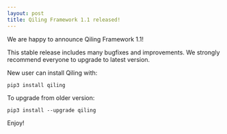 ```yaml
---
layout: post
title: Qiling Framework 1.1 released!
---
```



We are happy to announce Qiling Framework 1.1!

This stable release includes many bugfixes and improvements. We strongly recommend everyone to upgrade to latest version.

New user can install Qiling with: 

```
pip3 install qiling
```

To upgrade from older version:

```
pip3 install --upgrade qiling
```

Enjoy!
